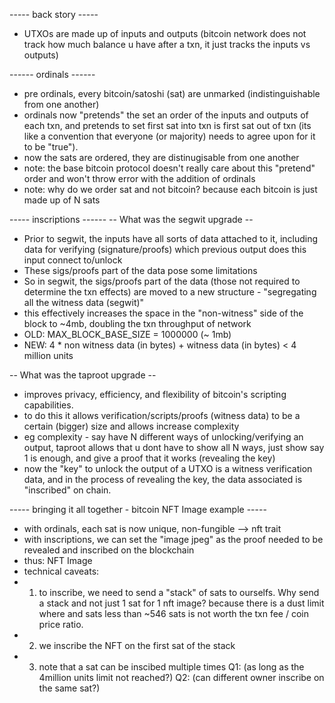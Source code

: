 ----- back story -----

- UTXOs are made up of inputs and outputs (bitcoin network does not track how much balance u have after a txn, it just tracks the inputs vs outputs)

------ ordinals ------

- pre ordinals, every bitcoin/satoshi (sat) are unmarked (indistinguishable from one another)
- ordinals now "pretends" the set an order of the inputs and outputs of each txn, and pretends to set first sat into txn is first sat out of txn (its like a convention that everyone (or majority) needs to agree upon for it to be "true").
- now the sats are ordered, they are distinugisable from one another
- note: the base bitcoin protocol doesn't really care about this "pretend" order and won't throw error with the addition of ordinals
- note: why do we order sat and not bitcoin? because each bitcoin is just made up of N sats

----- inscriptions ------
-- What was the segwit upgrade --

- Prior to segwit, the inputs have all sorts of data attached to it, including data for verifying (signature/proofs) which previous output does this input connect to/unlock
- These sigs/proofs part of the data pose some limitations
- So in segwit, the sigs/proofs part of the data (those not required to determine the txn effects) are moved to a new structure - "segregating all the witness data (segwit)"
- this effectively increases the space in the "non-witness" side of the block to ~4mb, doubling the txn throughput of network
- OLD: MAX_BLOCK_BASE_SIZE = 1000000 (~ 1mb)
- NEW: 4 \* non witness data (in bytes) + witness data (in bytes) < 4 million units

-- What was the taproot upgrade --

- improves privacy, efficiency, and flexibility of bitcoin's scripting capabilities.
- to do this it allows verification/scripts/proofs (witness data) to be a certain (bigger) size and allows increase complexity
- eg complexity - say have N different ways of unlocking/verifying an output, taproot allows that u dont have to show all N ways, just show say 1 is enough, and give a proof that it works (revealing the key)
- now the "key" to unlock the output of a UTXO is a witness verification data, and in the process of revealing the key, the data associated is "inscribed" on chain.

----- bringing it all together - bitcoin NFT Image example -----

- with ordinals, each sat is now unique, non-fungible --> nft trait
- with inscriptions, we can set the "image jpeg" as the proof needed to be revealed and inscribed on the blockchain
- thus: NFT Image
- technical caveats:
- 1.  to inscribe, we need to send a "stack" of sats to ourselfs. Why send a stack and not just 1 sat for 1 nft image? because there is a dust limit where and sats less than ~546 sats is not worth the txn fee / coin price ratio.
- 2.  we inscribe the NFT on the first sat of the stack
- 3.  note that a sat can be inscibed multiple times
      Q1: (as long as the 4million units limit not reached?)
      Q2: (can different owner inscribe on the same sat?)
